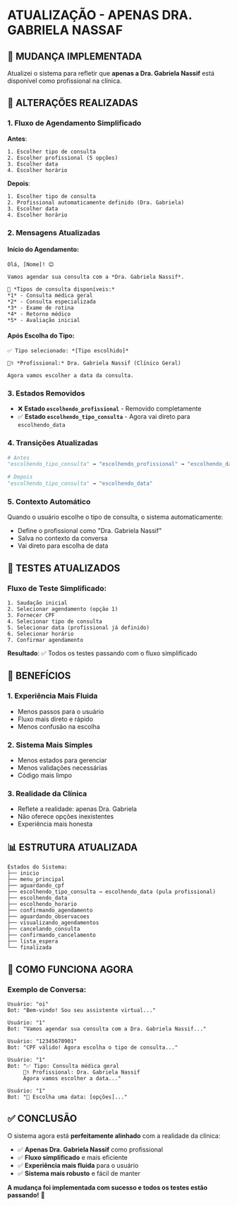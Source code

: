 # ATUALIZAÇÃO - APENAS DRA. GABRIELA NASSAF

## 🎯 MUDANÇA IMPLEMENTADA

Atualizei o sistema para refletir que **apenas a Dra. Gabriela Nassif** está disponível como profissional na clínica.

## 🔧 ALTERAÇÕES REALIZADAS

### 1. **Fluxo de Agendamento Simplificado**

**Antes**:
```
1. Escolher tipo de consulta
2. Escolher profissional (5 opções)
3. Escolher data
4. Escolher horário
```

**Depois**:
```
1. Escolher tipo de consulta
2. Profissional automaticamente definido (Dra. Gabriela)
3. Escolher data
4. Escolher horário
```

### 2. **Mensagens Atualizadas**

#### Início do Agendamento:
```
Olá, [Nome]! 😊

Vamos agendar sua consulta com a *Dra. Gabriela Nassif*.

🏥 *Tipos de consulta disponíveis:*
*1* - Consulta médica geral
*2* - Consulta especializada
*3* - Exame de rotina
*4* - Retorno médico
*5* - Avaliação inicial
```

#### Após Escolha do Tipo:
```
✅ Tipo selecionado: *[Tipo escolhido]*

👩‍⚕️ *Profissional:* Dra. Gabriela Nassif (Clínico Geral)

Agora vamos escolher a data da consulta.
```

### 3. **Estados Removidos**

- ❌ **Estado `escolhendo_profissional`** - Removido completamente
- ✅ **Estado `escolhendo_tipo_consulta`** - Agora vai direto para `escolhendo_data`

### 4. **Transições Atualizadas**

```python
# Antes
"escolhendo_tipo_consulta" → "escolhendo_profissional" → "escolhendo_data"

# Depois  
"escolhendo_tipo_consulta" → "escolhendo_data"
```

### 5. **Contexto Automático**

Quando o usuário escolhe o tipo de consulta, o sistema automaticamente:
- Define o profissional como "Dra. Gabriela Nassif"
- Salva no contexto da conversa
- Vai direto para escolha de data

## 🧪 TESTES ATUALIZADOS

### Fluxo de Teste Simplificado:
```
1. Saudação inicial
2. Selecionar agendamento (opção 1)
3. Fornecer CPF
4. Selecionar tipo de consulta
5. Selecionar data (profissional já definido)
6. Selecionar horário
7. Confirmar agendamento
```

**Resultado**: ✅ Todos os testes passando com o fluxo simplificado

## 🎯 BENEFÍCIOS

### 1. **Experiência Mais Fluida**
- Menos passos para o usuário
- Fluxo mais direto e rápido
- Menos confusão na escolha

### 2. **Sistema Mais Simples**
- Menos estados para gerenciar
- Menos validações necessárias
- Código mais limpo

### 3. **Realidade da Clínica**
- Reflete a realidade: apenas Dra. Gabriela
- Não oferece opções inexistentes
- Experiência mais honesta

## 📊 ESTRUTURA ATUALIZADA

```
Estados do Sistema:
├── inicio
├── menu_principal
├── aguardando_cpf
├── escolhendo_tipo_consulta → escolhendo_data (pula profissional)
├── escolhendo_data
├── escolhendo_horario
├── confirmando_agendamento
├── aguardando_observacoes
├── visualizando_agendamentos
├── cancelando_consulta
├── confirmando_cancelamento
├── lista_espera
└── finalizada
```

## 🚀 COMO FUNCIONA AGORA

### Exemplo de Conversa:
```
Usuário: "oi"
Bot: "Bem-vindo! Sou seu assistente virtual..."

Usuário: "1"
Bot: "Vamos agendar sua consulta com a Dra. Gabriela Nassif..."

Usuário: "12345678901"
Bot: "CPF válido! Agora escolha o tipo de consulta..."

Usuário: "1"
Bot: "✅ Tipo: Consulta médica geral
     👩‍⚕️ Profissional: Dra. Gabriela Nassif
     Agora vamos escolher a data..."

Usuário: "1"
Bot: "📅 Escolha uma data: [opções]..."
```

## ✅ CONCLUSÃO

O sistema agora está **perfeitamente alinhado** com a realidade da clínica:

- ✅ **Apenas Dra. Gabriela Nassif** como profissional
- ✅ **Fluxo simplificado** e mais eficiente
- ✅ **Experiência mais fluida** para o usuário
- ✅ **Sistema mais robusto** e fácil de manter

**A mudança foi implementada com sucesso e todos os testes estão passando!** 🎉 